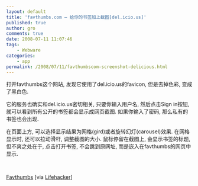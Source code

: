 ```yaml
---
layout: default
title: 'favthumbs.com – 给你的书签加上截图[del.icio.us]'
published: true
author: gro
comments: true
date: 2008-07-11 11:07:46
tags:
    - Webware
categories:
    - app
permalink: /2008/07/11/favthumbscom-screenshot-delicious.html
---
```

打开favthumbs这个网站, 发现它使用了del.icio.us的favicon, 但是去掉色彩, 变成了黑白色.

它的服务也确实和del.icio.us密切相关, 只要你输入用户名, 然后点击Sign in按钮, 就可以看到所有公开的书签都会显示成网页截图. 如果你输入了密码, 那么私有的书签也会出现.

在页面上方, 可以选择显示结果为网格(gird)或者旋转幻灯(carousel)效果. 在网格显示时, 还可以拉动滑杆, 调整截图的大小. 鼠标停留在截图上, 会显示书签的标题, 但不爽之处在于, 点击打开书签, 不会跳到原网址, 而是嵌入在favthumbs的网页中显示.

&#160; 

[Favthumbs][1] [via [Lifehacker][2]]

 [1]: http://favthumbs.com/
 [2]: http://lifehacker.com/